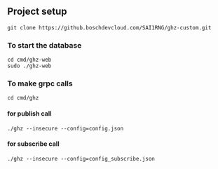 ## Project setup
`git clone https://github.boschdevcloud.com/SAI1RNG/ghz-custom.git`


### To start the database

`cd cmd/ghz-web`  
`sudo ./ghz-web`

### To make grpc calls  

`cd cmd/ghz`  

#### for publish call  
`./ghz --insecure --config=config.json`  


#### for subscribe call  
`./ghz --insecure --config=config_subscribe.json`  
